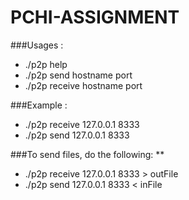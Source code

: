 # PCHI-ASSIGNMENT
###Usages :
- ./p2p help
- ./p2p send hostname port
- ./p2p receive hostname port

###Example : 
- ./p2p receive 127.0.0.1 8333
- ./p2p send 127.0.0.1 8333

###To send files, do the following: **
- ./p2p receive 127.0.0.1 8333 > outFile
- ./p2p send 127.0.0.1 8333 < inFile
